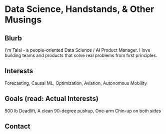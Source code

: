 # Data Science, Handstands, & Other Musings

## Blurb
I'm Talal - a people-oriented Data Science / AI Product Manager. I love building teams and products that solve real problems from first principles. 

## Interests
Forecasting, Causal ML, Optimization, Aviation, Autonomous Mobility

## Goals (read: Actual Interests)
500 lb Deadlift, A clean 90-degree pushup, One-arm Chin-up on both sides

## Contact